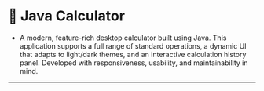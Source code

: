 # 🧮 Java Calculator

 - A modern, feature-rich desktop calculator built using Java. This application supports a full range of standard operations, a dynamic UI that adapts to light/dark themes, and an interactive calculation history panel. Developed with responsiveness, usability, and maintainability in mind.

---
